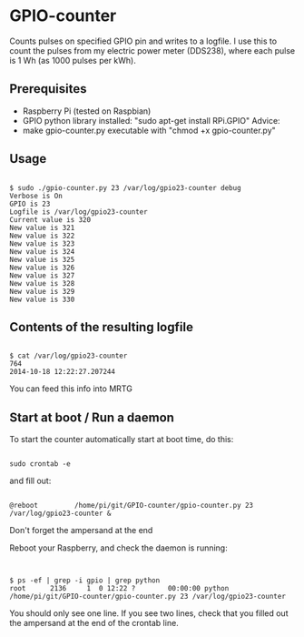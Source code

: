GPIO-counter
============

Counts pulses on specified GPIO pin and writes to a logfile. I use this to count the pulses from my electric power meter (DDS238), where each pulse is 1 Wh (as 1000 pulses per kWh).

Prerequisites
-------------
- Raspberry Pi (tested on Raspbian)
- GPIO python library installed: "sudo apt-get install RPi.GPIO"
Advice:
- make gpio-counter.py executable with "chmod +x gpio-counter.py"


Usage
-----
<pre><code>
$ sudo ./gpio-counter.py 23 /var/log/gpio23-counter debug
Verbose is On
GPIO is 23
Logfile is /var/log/gpio23-counter
Current value is 320
New value is 321
New value is 322
New value is 323
New value is 324
New value is 325
New value is 326
New value is 327
New value is 328
New value is 329
New value is 330
</code></pre>

Contents of the resulting logfile
---------------------------------

<pre><code>
$ cat /var/log/gpio23-counter
764
2014-10-18 12:22:27.207244
</code></pre>

You can feed this info into MRTG

Start at boot / Run a daemon
----------------------------

To start the counter automatically start at boot time, do this:

<pre><code>
sudo crontab -e
</code></pre>
and fill out:
<pre><code>
@reboot			/home/pi/git/GPIO-counter/gpio-counter.py 23 /var/log/gpio23-counter &
</code></pre>

Don't forget the ampersand at the end

Reboot your Raspberry, and check the daemon is running:

<pre><code>

$ ps -ef | grep -i gpio | grep python
root      2136     1  0 12:22 ?        00:00:00 python /home/pi/git/GPIO-counter/gpio-counter.py 23 /var/log/gpio23-counter
</code></pre>

You should only see one line. If you see two lines, check that you filled out the ampersand at the end of the crontab line.


